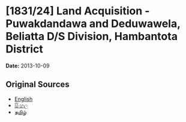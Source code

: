 # [1831/24] Land Acquisition - Puwakdandawa and Deduwawela, Beliatta D/S Division, Hambantota District

**Date:** 2013-10-09

## Original Sources

- [English](https://documents.gov.lk/view/extra-gazettes/2013/10/1831-24_E.pdf)
- [සිංහල](https://documents.gov.lk/view/extra-gazettes/2013/10/1831-24_S.pdf)
- [தமிழ்](https://documents.gov.lk/view/extra-gazettes/2013/10/1831-24_T.pdf)
